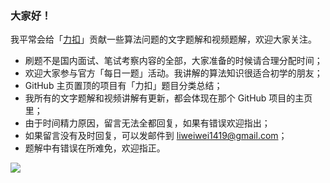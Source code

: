 ### 大家好！

我平常会给「[力扣](https://leetcode-cn.com/problemset/all/)」贡献一些算法问题的文字题解和视频题解，欢迎大家关注。



+ 刷题不是国内面试、笔试考察内容的全部，大家准备的时候请合理分配时间；
+ 欢迎大家参与官方「每日一题」活动。我讲解的算法知识很适合初学的朋友；
+ GitHub 主页置顶的项目有「力扣」题目分类总结；
+ 我所有的文字题解和视频讲解有更新，都会体现在那个 GitHub 项目的主页里；
+ 由于时间精力原因，留言无法全都回复，如果有错误欢迎指出；
+ 如果留言没有及时回复，可以发邮件到 liweiwei1419@gmail.com；
+ 题解中有错误在所难免，欢迎指正。


![](https://github-readme-stats.vercel.app/api?username=liweiwei1419)

<!--

Hi there 👋

**liweiwei1419/liweiwei1419** is a ✨ _special_ ✨ repository because its `README.md` (this file) appears on your GitHub profile.

Here are some ideas to get you started:

- 🔭 I’m currently working on ...
- 🌱 I’m currently learning ...
- 👯 I’m looking to collaborate on ...
- 🤔 I’m looking for help with ...
- 💬 Ask me about ...
- 📫 How to reach me: ...
- 😄 Pronouns: ...
- ⚡ Fun fact: ...
-->
